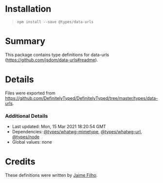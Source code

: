 # Installation
> `npm install --save @types/data-urls`

# Summary
This package contains type definitions for data-urls (https://github.com/jsdom/data-urls#readme).

# Details
Files were exported from https://github.com/DefinitelyTyped/DefinitelyTyped/tree/master/types/data-urls.

### Additional Details
 * Last updated: Mon, 15 Mar 2021 18:20:54 GMT
 * Dependencies: [@types/whatwg-mimetype](https://npmjs.com/package/@types/whatwg-mimetype), [@types/whatwg-url](https://npmjs.com/package/@types/whatwg-url), [@types/node](https://npmjs.com/package/@types/node)
 * Global values: none

# Credits
These definitions were written by [Jaime Filho](https://github.com/jaimeadf).
